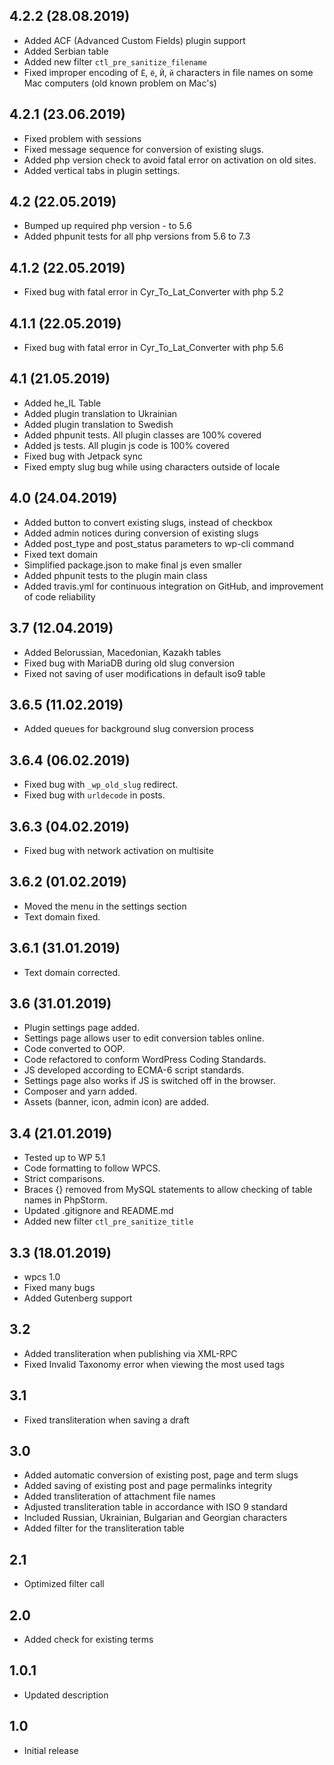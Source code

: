 ## 4.2.2 (28.08.2019)
* Added ACF (Advanced Custom Fields) plugin support
* Added Serbian table
* Added new filter `ctl_pre_sanitize_filename`
* Fixed improper encoding of `Ё`, `ё`, `Й`, `й` characters in file names on some Mac computers (old known problem on Mac's)

## 4.2.1 (23.06.2019)
* Fixed problem with sessions
* Fixed message sequence for conversion of existing slugs.
* Added php version check to avoid fatal error on activation on old sites.
* Added vertical tabs in plugin settings.

## 4.2 (22.05.2019)
* Bumped up required php version - to 5.6
* Added phpunit tests for all php versions from 5.6 to 7.3

## 4.1.2 (22.05.2019)
* Fixed bug with fatal error in Cyr_To_Lat_Converter with php 5.2

## 4.1.1 (22.05.2019)
* Fixed bug with fatal error in Cyr_To_Lat_Converter with php 5.6

## 4.1 (21.05.2019)
* Added he_IL Table
* Added plugin translation to Ukrainian
* Added plugin translation to Swedish
* Added phpunit tests. All plugin classes are 100% covered
* Added js tests. All plugin js code is 100% covered
* Fixed bug with Jetpack sync
* Fixed empty slug bug while using characters outside of locale

## 4.0 (24.04.2019)
* Added button to convert existing slugs, instead of checkbox
* Added admin notices during conversion of existing slugs
* Added post_type and post_status parameters to wp-cli command
* Fixed text domain
* Simplified package.json to make final js even smaller
* Added phpunit tests to the plugin main class
* Added travis.yml for continuous integration on GitHub, and improvement of code reliability

## 3.7 (12.04.2019)
* Added Belorussian, Macedonian, Kazakh tables
* Fixed bug with MariaDB during old slug conversion
* Fixed not saving of user modifications in default iso9 table

## 3.6.5 (11.02.2019)
* Added queues for background slug conversion process

## 3.6.4 (06.02.2019)
* Fixed bug with `_wp_old_slug` redirect.
* Fixed bug with `urldecode` in posts.

## 3.6.3 (04.02.2019)
* Fixed bug with network activation on multisite

## 3.6.2 (01.02.2019)
* Moved the menu in the settings section
* Text domain fixed.

## 3.6.1 (31.01.2019)
* Text domain corrected.

## 3.6 (31.01.2019)
* Plugin settings page added.
* Settings page allows user to edit conversion tables online.
* Code converted to OOP.
* Code refactored to conform WordPress Coding Standards.
* JS developed according to ECMA-6 script standards.
* Settings page also works if JS is switched off in the browser.
* Composer and yarn added.
* Assets (banner, icon, admin icon) are added.

## 3.4 (21.01.2019)
* Tested up to WP 5.1
* Code formatting to follow WPCS.
* Strict comparisons.
* Braces {} removed from MySQL statements to allow checking of table names in PhpStorm.
* Updated .gitignore and README.md
* Added new filter `ctl_pre_sanitize_title`

## 3.3 (18.01.2019)
* wpcs 1.0
* Fixed many bugs
* Added Gutenberg support

## 3.2
* Added transliteration when publishing via XML-RPC
* Fixed Invalid Taxonomy error when viewing the most used tags

## 3.1
* Fixed transliteration when saving a draft

## 3.0
* Added automatic conversion of existing post, page and term slugs
* Added saving of existing post and page permalinks integrity
* Added transliteration of attachment file names
* Adjusted transliteration table in accordance with ISO 9 standard
* Included Russian, Ukrainian, Bulgarian and Georgian characters
* Added filter for the transliteration table

## 2.1
* Optimized filter call

## 2.0
* Added check for existing terms

## 1.0.1
* Updated description

## 1.0
* Initial release
